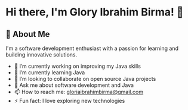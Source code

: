 # Hi there, I'm Glory Ibrahim Birma! 👋

## 🚀 About Me
I'm a software development enthusiast with a passion for learning and building innovative solutions.

- 🔭 I’m currently working on improving my Java skills
- 🌱 I’m currently learning Java
- 👯 I’m looking to collaborate on open source Java projects
- 💬 Ask me about software development and Java
- 📫 How to reach me: gloriaibrahimbirma@gmail.com
- ⚡ Fun fact: I love exploring new technologies 
